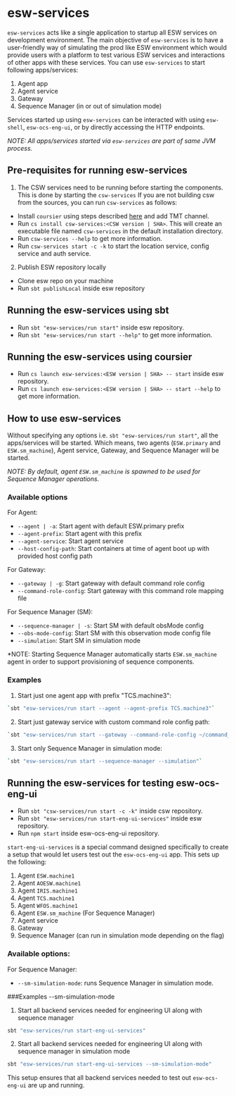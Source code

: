 # esw-services

`esw-services` acts like a single application to startup all ESW services on development environment. The main objective 
of `esw-services` is to have a user-friendly way of simulating the prod like ESW environment which would provide users with 
a platform to test various ESW services and interactions of other apps with these services. You can use `esw-services` to 
start following apps/services:

1. Agent app
2. Agent service
3. Gateway
4. Sequence Manager (in or out of simulation mode)

Services started up using `esw-services` can be interacted with using `esw-shell`, `esw-ocs-eng-ui`, or by directly 
accessing the HTTP endpoints.

*NOTE: All apps/services started via `esw-services` are part of same JVM process.* 


## Pre-requisites for running esw-services

1. The CSW services need to be running before starting the components.
This is done by starting the `csw-services`
If you are not building csw from the sources, you can run `csw-services` as follows:

- Install `coursier` using steps described [here](https://tmtsoftware.github.io/csw/apps/csinstallation.html) and add TMT channel.
- Run `cs install csw-services:<CSW version | SHA>`. This will create an executable file named `csw-services` in the default installation directory.
- Run `csw-services --help` to get more information.
- Run `csw-services start -c -k` to start the location service, config service and auth service.

2. Publish ESW repository locally
- Clone esw repo on your machine
- Run `sbt publishLocal` inside esw repository


## Running the esw-services using sbt

- Run `sbt "esw-services/run start"` inside esw repository.
- Run `sbt "esw-services/run start --help"` to get more information.

## Running the esw-services using coursier

- Run `cs launch esw-services:<ESW version | SHA> -- start` inside esw repository.
- Run `cs launch esw-services:<ESW version | SHA> -- start --help` to get more information.

## How to use esw-services

Without specifying any options i.e. `sbt "esw-services/run start"`, all the apps/services will be started. Which means, 
two agents (`ESW.primary` and `ESW.sm_machine`), Agent service, Gateway, and Sequence Manager will be started.

*NOTE: By default, agent `ESW.sm_machine` is spawned to be used for Sequence Manager operations.*

### Available options

For Agent:
- `--agent | -a`: Start agent with default ESW.primary prefix
- `--agent-prefix`: Start agent with this prefix
- `--agent-service`: Start agent service
- `--host-config-path`: Start containers at time of agent boot up with provided host config path

For Gateway:
- `--gateway | -g`: Start gateway with default command role config
- `--command-role-config`: Start gateway with this command role mapping file

For Sequence Manager (SM):
- `--sequence-manager | -s`: Start SM with default obsMode config
- `--obs-mode-config`: Start SM with this observation mode config file
- `--simulation`: Start SM in simulation mode

*NOTE: Starting Sequence Manager automatically starts `ESW.sm_machine` agent in order to support provisioning of sequence 
components.

### Examples

1. Start just one agent app with prefix "TCS.machine3":
```bash
`sbt "esw-services/run start --agent --agent-prefix TCS.machine3"`
```
   
2. Start just gateway service with custom command role config path:
```bash
`sbt "esw-services/run start --gateway --command-role-config ~/command_role.conf"`
```

3. Start only Sequence Manager in simulation mode:
```bash
`sbt "esw-services/run start --sequence-manager --simulation"`
```

## Running the esw-services for testing esw-ocs-eng-ui

- Run `sbt "csw-services/run start -c -k"` inside csw repository.
- Run `sbt "esw-services/run start-eng-ui-services"` inside esw repository.
- Run `npm start` inside esw-ocs-eng-ui repository.

`start-eng-ui-services` is a special command designed specifically to create a setup that would let users test out the 
`esw-ocs-eng-ui` app. This sets up the following:
1. Agent `ESW.machine1`
2. Agent `AOESW.machine1`
3. Agent `IRIS.machine1`
4. Agent `TCS.machine1`
5. Agent `WFOS.machine1`
6. Agent `ESW.sm_machine` (For Sequence Manager)
7. Agent service
8. Gateway
9. Sequence Manager (can run in simulation mode depending on the flag)

### Available options: 

For Sequence Manager:
- `--sm-simulation-mode`: runs Sequence Manager in simulation mode.

###Examples
--sm-simulation-mode
1. Start all backend services needed for engineering UI along with sequence manager
```bash
sbt "esw-services/run start-eng-ui-services"
```
2. Start all backend services needed for engineering UI along with sequence manager in simulation mode
```bash
sbt "esw-services/run start-eng-ui-services --sm-simulation-mode"
```

This setup ensures that all backend services needed to test out `esw-ocs-eng-ui` are up and running.

